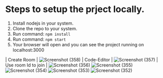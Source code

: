 # Steps to setup the prject locally.

1. Install nodejs in your system.
2. Clone the repo to your system.
3. Run command: `npm install`
4. Run command:  `npm start`
5. Your browser will open and you can see the project running on localhost:3000





| Create Room | 
![Screenshot (358)](https://user-images.githubusercontent.com/51221607/235941775-9d511976-b5c8-4411-9b2d-6216ad4707fc.png)
| Code-Editor |
![Screenshot (357)](https://user-images.githubusercontent.com/51221607/235941775-9d511976-b5c8-4411-9b2d-6216ad4707fc.png)
|  Use room Id to join |
![Screenshot (356)](https://user-images.githubusercontent.com/51221607/235941795-3a48362a-d0d9-4db2-b553-012880f6c9dd.png)
![Screenshot (355)](https://user-images.githubusercontent.com/51221607/235941811-a18a1fa9-a17c-4f0b-8fee-600b3524e982.png)
![Screenshot (354)](https://user-images.githubusercontent.com/51221607/235941824-d541b519-ba5d-45d5-a166-29bc17ffbd7b.png)
![Screenshot (353)](https://user-images.githubusercontent.com/51221607/235941840-244d859d-04ef-49e3-81fe-459ada6e62eb.png)
![Screenshot (352)](https://user-images.githubusercontent.com/51221607/235941849-0939bcad-873a-4e22-943b-5cf3f60e2fd8.png)

